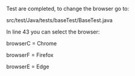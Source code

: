 Test are completed, to change the browser go to:

src/test/Java/tests/baseTest/BaseTest.java

In line 43 you can select the browser:

browserC = Chrome

browserF = Firefox

browserE = Edge